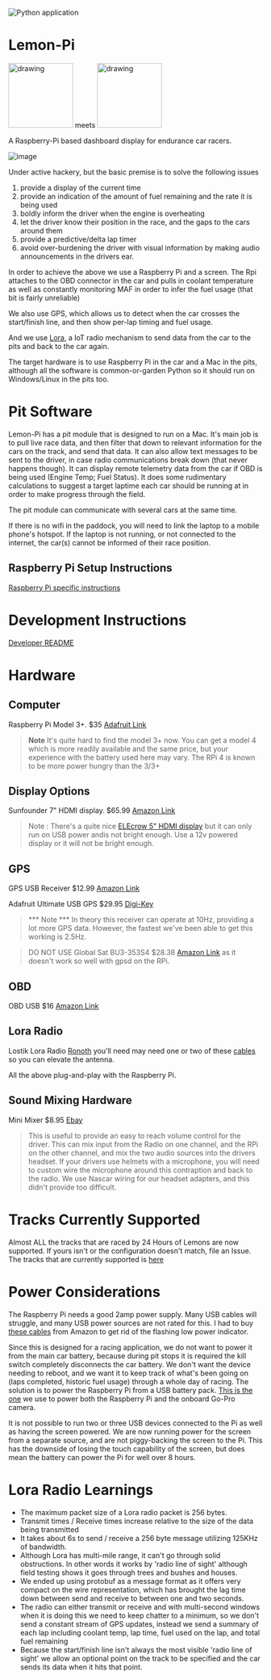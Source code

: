 ![Python application](https://github.com/sprintf/lemon-pi/workflows/Python%20application/badge.svg?branch=main)

# Lemon-Pi

<img src="https://24hoursoflemons.com/wp-content/uploads/2017/04/24hours_logo.png" alt="drawing" width="128"/> meets <img src="https://www.raspberrypi.org/wp-content/uploads/2011/10/Raspi-PGB001.png" alt="drawing" width="128"/>

A Raspberry-Pi based dashboard display for endurance car racers.

![image](https://user-images.githubusercontent.com/1510428/103065679-0950b200-456c-11eb-88a1-f50d06d29e8a.png)

Under active hackery, but the basic premise is to solve the following issues
1. provide a display of the current time
2. provide an indication of the amount of fuel remaining and the rate it is being used
3. boldly inform the driver when the engine is overheating
4. let the driver know their position in the race, and the gaps to the cars around them
5. provide a predictive/delta lap timer
6. avoid over-burdening the driver with visual information by making audio announcements in the drivers ear.

In order to achieve the above we use a Raspberry Pi and a screen. The Rpi attaches to the OBD connector in the car and pulls in coolant temperature as well as constantly monitoring MAF in order to infer the fuel usage (that bit is fairly unreliable)

We also use GPS, which allows us to detect when the car crosses the start/finish line, and then show per-lap timing and fuel usage.

And we use [Lora](https://en.wikipedia.org/wiki/LoRa), a IoT radio mechanism to send data from the car to the pits and back to the car again.

The target hardware is to use Raspberry Pi in the car and a Mac in the pits, although all the software is common-or-garden Python so it should run on Windows/Linux in the pits too. 

# Pit Software
Lemon-Pi has a pit module that is designed to run on a Mac. 
It's main job is to pull live race data, and then filter that down to relevant information for the cars on the track, and send that data.
It can also allow text messages to be sent to the driver, in case radio communications break down (that never happens though).
It can display remote telemetry data from the car if OBD is being used (Engine Temp; Fuel Status).
It does some rudimentary calculations to suggest a target laptime each car should be running at in order to make progress through the field.

The pit module can communicate with several cars at the same time. 

If there is no wifi in the paddock, you will need to link the laptop to a mobile phone's hotspot.
If the laptop is not running, or not connected to the internet, the car(s) cannot be informed of their race position.

## Raspberry Pi Setup Instructions
[Raspberry Pi specific instructions](README-rpi.md)

# Development Instructions
[Developer README](README-dev.md)

# Hardware

## Computer
Raspberry Pi Model 3+. $35 [Adafruit Link](https://www.adafruit.com/product/3055?src=raspberrypi)

> **Note**
It's quite hard to find the model 3+ now. You can get a model 4 which is more readily available and the same price, but your experience with the battery used here may vary. The RPi 4 is known to be more power hungry than the 3/3+

## Display Options

Sunfounder 7" HDMI display. $65.99 [Amazon Link](https://www.amazon.com/SunFounder-Inch-Monitor-HDMI-Raspberry/dp/B073GYBS93)

> Note : There's a quite nice [ELEcrow 5" HDMI display](https://www.amazon.com/gp/product/B013JECYF2/ref=ppx_yo_dt_b_asin_title_o01_s00?ie=UTF8&psc=1) but it can only run on USB power andis not bright enough. Use a 12v powered display or it will not be bright enough.


## GPS
GPS USB Receiver $12.99 [Amazon Link](https://www.amazon.com/gp/product/B01MTU9KTF/ref=ppx_yo_dt_b_asin_title_o07_s00?ie=UTF8&psc=1)

Adafruit Ultimate USB GPS $29.95 [Digi-Key](https://www.digikey.com/en/products/detail/adafruit-industries-llc/4279/10263862?s=N4IgjCBcoLQBxVAYygMwIYBsDOBTANCAPZQDa4ArAEwIC6AvvYVWSACxUDsAnCA0A)
> *** Note *** In theory this receiver can operate at 10Hz, providing a lot more GPS data. However, the fastest we've been able to get this working is 2.5Hz.

> DO NOT USE 
Global Sat BU3-353S4 $28.38 [Amazon Link](https://www.amazon.com/GlobalSat-BU-353-S4-USB-Receiver-Black/dp/B008200LHW) as it doesn't work so well with gpsd on the RPi. 

## OBD 
OBD USB $16 [Amazon Link](https://www.amazon.com/gp/product/B07MNX424C/ref=ppx_yo_dt_b_asin_title_o04_s00?ie=UTF8&psc=1) 

## Lora Radio 
Lostik Lora Radio [Ronoth](https://ronoth.com/products/lostik) you'll need may need one or two of these [cables](https://www.amazon.com/gp/product/B089ZV9Y31/ref=ppx_yo_dt_b_asin_title_o00_s00?ie=UTF8&psc=1) so you can elevate the antenna.

All the above plug-and-play with the Raspberry Pi.

## Sound Mixing Hardware
Mini Mixer $8.95 [Ebay](https://www.ebay.com/itm/174795427830)

> This is useful to provide an easy to reach volume control for the driver. This can mix input from the Radio on one channel, and the RPi on the other channel, and mix the two audio sources into the drivers headset. If your drivers use helmets with a microphone, you will need to custom wire the microphone around this contraption and back to the radio. We use Nascar wiring for our headset adapters, and this didn't provide too difficult.

# Tracks Currently Supported

Almost ALL the tracks that are raced by 24 Hours of Lemons are now supported.
If yours isn't or the configuration doesn't match, file an Issue.
The tracks that are currently supported is [here](README-tracks.md)

# Power Considerations

The Raspberry Pi needs a good 2amp power supply. Many USB cables will struggle, and many USB power sources are not rated for this.
I had to buy [these cables](https://www.amazon.com/gp/product/B08FBWFZG4/ref=ppx_yo_dt_b_asin_title_o08_s00?ie=UTF8&psc=1) from Amazon to get rid of the flashing low power indicator.

Since this is designed for a racing application, we do not want to power it from the main car battery, because during pit stops it is required the kill switch completely disconnects the car battery. We don't want the device needing to reboot, and we want it to keep track of what's been going on (laps completed, historic fuel usage) through a whole day of racing.
The solution is to power the Raspberry Pi from a USB battery pack. [This is the one](https://www.amazon.com/gp/product/B06ZYKMY3G/ref=ppx_yo_dt_b_search_asin_title?ie=UTF8&psc=1) we use to power both the Raspberry Pi and the onboard Go-Pro camera.

It is not possible to run two or three USB devices connected to the Pi as well as having the screen powered.  We are now running power for the screen from a separate source, and are not piggy-backing the screen to the Pi. This has the downside of losing the touch capability of the screen, but does mean the battery can power the Pi for well over 8 hours.

# Lora Radio Learnings

* The maximum packet size of a Lora radio packet is 256 bytes.
* Transmit times / Receive times increase relative to the size of the data being transmitted
* It takes about 6s to send / receive a 256 byte message utilizing 125KHz of bandwidth.
* Although Lora has multi-mile range, it can't go through solid obstructions. In other words it works by 'radio line of sight' although field testing shows it goes through trees and bushes and houses.
* We ended up using protobuf as a message format as it offers very compact on the wire representation, which has brought the lag time down between send and receive to between one and two seconds.
* The radio can either transmit or receive and with multi-second windows when it is doing this we need to keep chatter to a minimum, so we don't send a constant stream of GPS updates, instead we send a summary of each lap including coolant temp, lap time, fuel used on the lap, and total fuel remaining
* Because the start/finish line isn't always the most visible 'radio line of sight' we allow an optional point on the track to be specified and the car sends its data when it hits that point.




